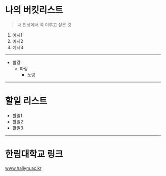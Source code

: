 # 나의 버킷리스트
> 내 인생에서 꼭 이루고 싶은 것
1. 예시1
2. 예시2
3. 예시3

***

* 빨강
  * 파랑
    * 노랑

***

# 할일 리스트
* 할일1
* 할일2
* 할일3

***

# 한림대학교 링크 
www.hallym.ac.kr
